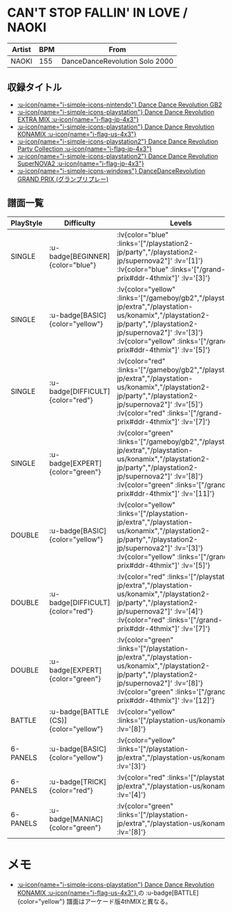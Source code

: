 # CAN'T STOP FALLIN' IN LOVE / NAOKI

|Artist|BPM|From|
|------|---|----|
|NAOKI|155|DanceDanceRevolution Solo 2000|

## 収録タイトル

- [ :u-icon{name="i-simple-icons-nintendo"} Dance Dance Revolution GB2](/gameboy/gb2)
- [ :u-icon{name="i-simple-icons-playstation"} Dance Dance Revolution EXTRA MIX :u-icon{name="i-flag-jp-4x3"} ](/playstation-jp/extra)
- [ :u-icon{name="i-simple-icons-playstation"} Dance Dance Revolution KONAMIX :u-icon{name="i-flag-us-4x3"} ](/playstation-us/konamix)
- [ :u-icon{name="i-simple-icons-playstation2"} Dance Dance Revolution Party Collection :u-icon{name="i-flag-jp-4x3"} ](/playstation2-jp/party)
- [ :u-icon{name="i-simple-icons-playstation2"} Dance Dance Revolution SuperNOVA2 :u-icon{name="i-flag-jp-4x3"} ](/playstation2-jp/supernova2)
- [ :u-icon{name="i-simple-icons-windows"} DanceDanceRevolution GRAND PRIX (グランプリプレー)](/grand-prix#ddr-4thmix)

## 譜面一覧

|PlayStyle|Difficulty|Levels|Notes|Movie|
|---------|----------|------|-----|-----|
|SINGLE| :u-badge[BEGINNER]{color="blue"} | :lv{color="blue" :links='["/playstation2-jp/party","/playstation2-jp/supernova2"]' :lv='[1]'}  :lv{color="blue" :links='["/grand-prix#ddr-4thmix"]' :lv='[3]'} |93/0||
|SINGLE| :u-badge[BASIC]{color="yellow"} | :lv{color="yellow" :links='["/gameboy/gb2","/playstation-jp/extra","/playstation-us/konamix","/playstation2-jp/party","/playstation2-jp/supernova2"]' :lv='[3]'}  :lv{color="yellow" :links='["/grand-prix#ddr-4thmix"]' :lv='[5]'} |160/0||
|SINGLE| :u-badge[DIFFICULT]{color="red"} | :lv{color="red" :links='["/gameboy/gb2","/playstation-jp/extra","/playstation-us/konamix","/playstation2-jp/party","/playstation2-jp/supernova2"]' :lv='[5]'}  :lv{color="red" :links='["/grand-prix#ddr-4thmix"]' :lv='[7]'} |235/0||
|SINGLE| :u-badge[EXPERT]{color="green"} | :lv{color="green" :links='["/gameboy/gb2","/playstation-jp/extra","/playstation-us/konamix","/playstation2-jp/party","/playstation2-jp/supernova2"]' :lv='[8]'}  :lv{color="green" :links='["/grand-prix#ddr-4thmix"]' :lv='[11]'} |328/0||
|DOUBLE| :u-badge[BASIC]{color="yellow"} | :lv{color="yellow" :links='["/playstation-jp/extra","/playstation-us/konamix","/playstation2-jp/party","/playstation2-jp/supernova2"]' :lv='[3]'}  :lv{color="yellow" :links='["/grand-prix#ddr-4thmix"]' :lv='[5]'} |182/0||
|DOUBLE| :u-badge[DIFFICULT]{color="red"} | :lv{color="red" :links='["/playstation-jp/extra","/playstation-us/konamix","/playstation2-jp/party","/playstation2-jp/supernova2"]' :lv='[4]'}  :lv{color="red" :links='["/grand-prix#ddr-4thmix"]' :lv='[7]'} |224/0||
|DOUBLE| :u-badge[EXPERT]{color="green"} | :lv{color="green" :links='["/playstation-jp/extra","/playstation-us/konamix","/playstation2-jp/party","/playstation2-jp/supernova2"]' :lv='[8]'}  :lv{color="green" :links='["/grand-prix#ddr-4thmix"]' :lv='[12]'} |299/0||
|BATTLE| :u-badge[BATTLE (CS)]{color="yellow"} | :lv{color="yellow" :links='["/playstation-us/konamix"]' :lv='[8]'} |||
|6-PANELS| :u-badge[BASIC]{color="yellow"} | :lv{color="yellow" :links='["/playstation-jp/extra","/playstation-us/konamix"]' :lv='[3]'} |160/0||
|6-PANELS| :u-badge[TRICK]{color="red"} | :lv{color="red" :links='["/playstation-jp/extra","/playstation-us/konamix"]' :lv='[4]'} |235/0||
|6-PANELS| :u-badge[MANIAC]{color="green"} | :lv{color="green" :links='["/playstation-jp/extra","/playstation-us/konamix"]' :lv='[8]'} |328/0||

# メモ

- [ :u-icon{name="i-simple-icons-playstation"} Dance Dance Revolution KONAMIX :u-icon{name="i-flag-us-4x3"} ](/playstation-us/konamix)の :u-badge[BATTLE]{color="yellow"} 譜面はアーケード版4thMIXと異なる。